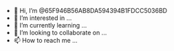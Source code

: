 - 👋 Hi, I’m @65F946B56AB8DA594394B1FDCC5036BD
- 👀 I’m interested in ...
- 🌱 I’m currently learning ...
- 💞️ I’m looking to collaborate on ...
- 📫 How to reach me ...

<!---
65F946B56AB8DA594394B1FDCC5036BD/65F946B56AB8DA594394B1FDCC5036BD is a ✨ special ✨ repository because its `README.md` (this file) appears on your GitHub profile.
You can click the Preview link to take a look at your changes.
--->
